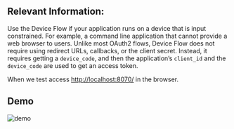 ## Relevant Information:

Use the Device Flow if your application runs on a device that is input constrained. For example, a command line application that cannot provide a web browser to users. Unlike most OAuth2 flows, Device Flow does not require using redirect URLs, callbacks, or the client secret. Instead, it requires getting a `device_code`, and then the application’s `client_id` and the `device_code` are used to get an access token.

When we test access [http://localhost:8070/](http://localhost:8070/) in the browser.

## Demo

![demo](https://github.com/ReLive27/ReLive27.github.io/blob/main/public/static/images/blogs/oauth2-device.gif)
